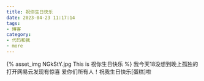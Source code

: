 ```yaml
---
title: 祝你生日快乐
date: 2023-04-23 11:17:14
tags:
- 博客
category:
- 代码和我
- more
---
```

{% asset_img NGkStY.jpg This is 祝你生日快乐 %}
我今天18没想到晚上孤独的打开网易云发现有惊喜 爱你们所有人！祝我生日快乐[蛋糕]啦
